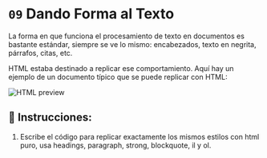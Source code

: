 # `09` Dando Forma al Texto

La forma en que funciona el procesamiento de texto en documentos es bastante estándar, siempre se ve lo mismo: encabezados, texto en negrita, párrafos, citas, etc.

HTML estaba destinado a replicar ese comportamiento. Aquí hay un ejemplo de un documento típico que se puede replicar con HTML:

![HTML preview](https://github.com/4GeeksAcademy/html-tutorial-exercises-course/blob/master/.learn/assets/09-formating-text.png?raw=true)

## 📝 Instrucciones:

1. Escribe el código para replicar exactamente los mismos estilos con html puro, usa headings, paragraph, strong, blockquote, il y ol.


